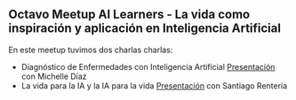 ## Octavo Meetup AI Learners - La vida como inspiración y aplicación en Inteligencia Artificial

En este meetup tuvimos dos charlas charlas:

- Diagnóstico de Enfermedades con Inteligencia Artificial [Presentación](https://github.com/AILearnersMX/Meetup/blob/master/Meetup8/Diagnostico_con_AI.pdf) con Michelle Díaz
- La vida para la IA y la IA para la vida [Presentación](https://github.com/AILearnersMX/Meetup/blob/master/Meetup8/vida_para_ai.pdf) con Santiago Rentería
